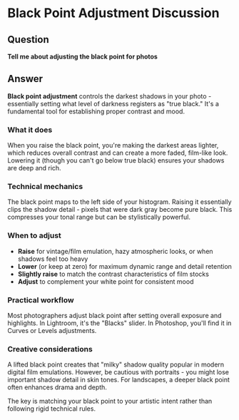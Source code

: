 # Black Point Adjustment Discussion

## Question

**Tell me about adjusting the black point for photos**

## Answer

**Black point adjustment** controls the darkest shadows in your photo - essentially setting what level of darkness registers as "true black." It's a fundamental tool for establishing proper contrast and mood.

### What it does

When you raise the black point, you're making the darkest areas lighter, which reduces overall contrast and can create a more faded, film-like look. Lowering it (though you can't go below true black) ensures your shadows are deep and rich.

### Technical mechanics

The black point maps to the left side of your histogram. Raising it essentially clips the shadow detail - pixels that were dark gray become pure black. This compresses your tonal range but can be stylistically powerful.

### When to adjust

- **Raise** for vintage/film emulation, hazy atmospheric looks, or when shadows feel too heavy
- **Lower** (or keep at zero) for maximum dynamic range and detail retention
- **Slightly raise** to match the contrast characteristics of film stocks
- **Adjust** to complement your white point for consistent mood

### Practical workflow

Most photographers adjust black point after setting overall exposure and highlights. In Lightroom, it's the "Blacks" slider. In Photoshop, you'll find it in Curves or Levels adjustments.

### Creative considerations

A lifted black point creates that "milky" shadow quality popular in modern digital film emulations. However, be cautious with portraits - you might lose important shadow detail in skin tones. For landscapes, a deeper black point often enhances drama and depth.

The key is matching your black point to your artistic intent rather than following rigid technical rules.
